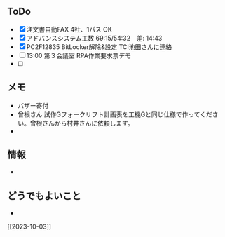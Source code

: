 ## ToDo
- [x] 注文書自動FAX 4社、1パス OK
- [x] アドバンスシステム工数 69:15/54:32　差: 14:43
- [x] PC2F12835 BitLocker解除&設定 TCI池田さんに連絡
- [ ] 13:00 第３会議室 RPA作業要求票デモ
- [ ] 


## メモ
- バザー寄付
- 曾根さん 試作Gフォークリフト計画表を工機Gと同じ仕様で作ってください。曾根さんから村井さんに依頼します。
- 


## 情報
- 


## どうでもよいこと
- 


[[2023-10-03]]

